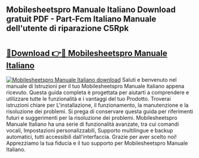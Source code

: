 ## Mobilesheetspro Manuale Italiano Download gratuit PDF - Part-Fcm Italiano Manuale dell'utente di riparazione C5Rpk

# <h2><a href="http://dfelxv.blite.top/?on=Mobilesheetspro+Manuale+Italiano">🔗Download 👉🔴 Mobilesheetspro Manuale Italiano</a></h2>

[![Mobilesheetspro Manuale Italiano download](https://i.imgur.com/lujVjoI.png)](http://dfelxv.blite.top/?on=Mobilesheetspro+Manuale+Italiano)
Saluti e benvenuto nel manuale di Istruzioni per il tuo Mobilesheetspro Manuale Italiano appena ricevuto. Questa guida completa è progettata per aiutarti a comprendere e utilizzare tutte le funzionalità e i vantaggi del tuo Prodotto. Troverai istruzioni chiare per L'installazione, il funzionamento, la manutenzione e la risoluzione dei problemi. Si prega di conservare questa guida per riferimenti futuri e suggerimenti per la risoluzione dei problemi. Mobilesheetspro Manuale Italiano ha una serie di funzionalità avanzate, tra cui comandi vocali, Impostazioni personalizzabili, Supporto multilingue e backup automatici, tutti accessibili dall'interfaccia. Grazie per aver scelto noi! Apprezziamo la tua fiducia e il tuo supporto per Mobilesheetspro Manuale Italiano.

